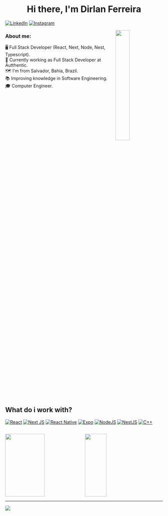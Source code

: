 <h1 align="center">Hi there, I'm Dirlan Ferreira
</h1>

[![LinkedIn](https://img.shields.io/badge/LinkedIn-%230077B5.svg?logo=linkedin&logoColor=white)](https://linkedin.com/in/dirlan-ferreira)
[![Instagram](https://img.shields.io/badge/Instagram-%23E4405F.svg?logo=Instagram&logoColor=white)](https://www.instagram.com/dirlanf/)

<img align="right" src="https://i.imgur.com/FHg0vfy.png" width="30%"/> 
<h3 align="left" width="45%">About me:</h3>
<span align="left" width="45%">🖥️ Full Stack Developer (React, Next, Node, Nest, Typescript).</br></span>
<span align="left" width="45%">💼 Currently working as Full Stack Developer at Autthentic.</br></span>
<span align="left" width="45%">🗺️ I'm from Salvador, Bahia, Brazil.</br></span>
<span align="left" width="45%">📚 Improving knowledge in Software Engineering.</br></span>
<span align="left" width="45%">🎓 Computer Engineer.</br></span>

<br clear="both"/>

## What do i work with?

[![React](https://img.shields.io/badge/react-%2320232a.svg?style=flat&logo=react&logoColor=%2361DAFB)](https://github.com/kieis?tab=repositories&q=reactjs&type=&language=&sort=)
[![Next JS](https://img.shields.io/badge/Next-black?style=flat&logo=next.js&logoColor=white)](https://github.com/kieis?tab=repositories&q=nextjs&type=&language=&sort=)
[![React Native](https://img.shields.io/badge/react_native-%2320232a.svg?style=flat&logo=react&logoColor=%2361DAFB)](https://github.com/kieis?tab=repositories&q=react-native&type=&language=&sort=)
[![Expo](https://img.shields.io/badge/expo-1C1E24?style=flat&logo=expo&logoColor=#D04A37)](https://github.com/kieis?tab=repositories&q=expo&type=&language=&sort=)
[![NodeJS](https://img.shields.io/badge/node.js-6DA55F?style=flat&logo=node.js&logoColor=white)](https://github.com/kieis?tab=repositories&q=nodejs&type=&language=&sort=)
[![NestJS](https://img.shields.io/badge/nestjs-%23E0234E.svg?style=flat&logo=nestjs&logoColor=white)](https://github.com/kieis?tab=repositories&q=nestjs&type=&language=&sort=)
[![C++](https://img.shields.io/badge/c++-%2300599C.svg?style=flat&logo=c%2B%2B&logoColor=white)](https://github.com/kieis?tab=repositories&q=c%2B%2B&type=&language=&sort=)

## 

<img align="left" src="https://github-stats-kieis.vercel.app/api?username=kieis&theme=tokyonight&hide_border=true&include_all_commits=true&count_private=true&show_icons=true" width="50%" height="200px"/>
<img align="left" src="https://github-stats-kieis.vercel.app/api/top-langs/?username=kieis&theme=tokyonight&hide_border=true&include_all_commits=false&count_private=false&layout=compact&langs_count=8" width="37%" height="200px"/>

<br clear="both"/>

---
[![](https://visitcount.itsvg.in/api?id=kieis&icon=2&color=0)](https://visitcount.itsvg.in)

